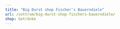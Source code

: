 ```yaml
---
title: "Big Durst shop Fischer's Bauerndiele"
url: /sottrum/big-durst-shop-fischers-bauerndiele/
shop: Getränke
---
```

